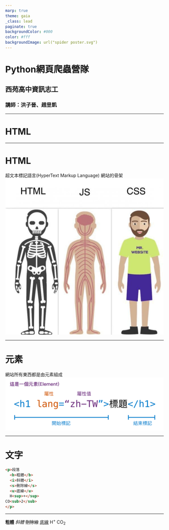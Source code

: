 ```yaml
---
marp: true
theme: gaia
_class: lead
paginate: true
backgroundColor: #000
color: #fff
backgroundImage: url("spider poster.svg")
---
```

<style>
marp-pre{
     border-radius: 13px;
}
code{
    border-radius: 7px;
}
</style>

# **Python網頁爬蟲營隊**

## 西苑高中資訊志工

### 講師：洪子晉、趙昱凱
---
<!-- _class: lead -->
# **HTML**




---
<!--_class: lead-->
# HTML

超文本標記語言(HyperText Markup Language)
網站的骨架
![HTML,css,js w:400](img/骨架、外觀、行為.png)

---

# 元素

網站所有東西都是由元素組成
![ ](img/element.svg)

---

# 文字

```html
<p>段落
  <b>粗體</b>
  <i>斜體</i>
  <s>刪除線</s>
  <u>底線</u>
  H<sup>+</sup>
CO<sub>2</sub>
</p>
```

---


**粗體**
*斜體*
~~刪除線~~
<u>底線</u>
  H<sup>+</sup> CO<sub>2</sub>
